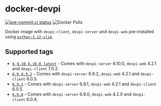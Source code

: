 # docker-devpi

[![pre-commit.ci status](https://results.pre-commit.ci/badge/github/coatl-dev/docker-devpi/coatl.svg)](https://results.pre-commit.ci/latest/github/coatl-dev/docker-devpi/coatl)
![Docker Pulls](https://img.shields.io/docker/pulls/coatldev/devpi)

Docker image with `devpi-client`, `devpi-server` and `devpi-web` pre-installed
using [`python:3.12-slim`].

## Supported tags

- [`6`, `6.10`, `6.10.0`, `latest`] - Comes with `devpi-server` 6.10.0, `devpi-web`
  4.2.1 and `devpi-client` 7.0.2.
- [`6.9`, `6.9.2`] - Comes with `devpi-server` 6.9.2, `devpi-web`
  4.2.1 and `devpi-client` 6.0.5.
- [`6.9.1`] - Comes with `devpi-server` 6.9.1, `devpi-web` 4.2.1 and
  `devpi-client` 6.0.5.
- [`6.9.0`] - Comes with `devpi-server` 6.9.0, `devpi-web` 4.2.0 and
  `devpi-client` 6.0.4.

[`6`, `6.10`, `6.10.0`, `latest`]: https://github.com/coatl-dev/docker-devpi/blob/6.10.0/Dockerfile
[`6.9`, `6.9.2`]: https://github.com/coatl-dev/docker-devpi/blob/6.9.2/Dockerfile
[`6.9.1`]: https://github.com/coatl-dev/docker-devpi/blob/6.9.1/Dockerfile
[`6.9.0`]: https://github.com/coatl-dev/docker-devpi/blob/6.9.0/Dockerfile
[`python:3.12-slim`]: https://github.com/docker-library/python/blob/HEAD/3.12/slim-bookworm/Dockerfile

